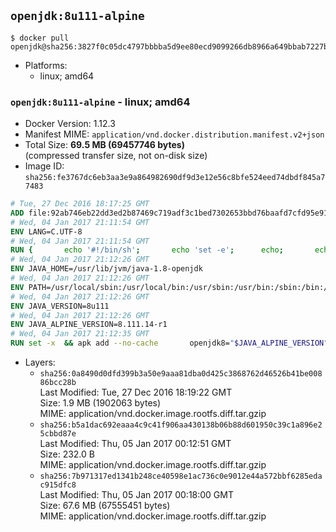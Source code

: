 ## `openjdk:8u111-alpine`

```console
$ docker pull openjdk@sha256:3827f0c05dc4797bbbba5d9ee80ecd9099266db8966a649bbab7227ba09816ad
```

-	Platforms:
	-	linux; amd64

### `openjdk:8u111-alpine` - linux; amd64

-	Docker Version: 1.12.3
-	Manifest MIME: `application/vnd.docker.distribution.manifest.v2+json`
-	Total Size: **69.5 MB (69457746 bytes)**  
	(compressed transfer size, not on-disk size)
-	Image ID: `sha256:fe3767dc6eb3aa3e9a864982690df9d3e12e56c8bfe524eed74dbdf845a77483`

```dockerfile
# Tue, 27 Dec 2016 18:17:25 GMT
ADD file:92ab746eb22dd3ed2b87469c719adf3c1bed7302653bbd76baafd7cfd95e911e in / 
# Wed, 04 Jan 2017 21:11:54 GMT
ENV LANG=C.UTF-8
# Wed, 04 Jan 2017 21:11:54 GMT
RUN { 		echo '#!/bin/sh'; 		echo 'set -e'; 		echo; 		echo 'dirname "$(dirname "$(readlink -f "$(which javac || which java)")")"'; 	} > /usr/local/bin/docker-java-home 	&& chmod +x /usr/local/bin/docker-java-home
# Wed, 04 Jan 2017 21:12:26 GMT
ENV JAVA_HOME=/usr/lib/jvm/java-1.8-openjdk
# Wed, 04 Jan 2017 21:12:26 GMT
ENV PATH=/usr/local/sbin:/usr/local/bin:/usr/sbin:/usr/bin:/sbin:/bin:/usr/lib/jvm/java-1.8-openjdk/jre/bin:/usr/lib/jvm/java-1.8-openjdk/bin
# Wed, 04 Jan 2017 21:12:26 GMT
ENV JAVA_VERSION=8u111
# Wed, 04 Jan 2017 21:12:26 GMT
ENV JAVA_ALPINE_VERSION=8.111.14-r1
# Wed, 04 Jan 2017 21:12:35 GMT
RUN set -x 	&& apk add --no-cache 		openjdk8="$JAVA_ALPINE_VERSION" 	&& [ "$JAVA_HOME" = "$(docker-java-home)" ]
```

-	Layers:
	-	`sha256:0a8490d0dfd399b3a50e9aaa81dba0d425c3868762d46526b41be00886bcc28b`  
		Last Modified: Tue, 27 Dec 2016 18:19:22 GMT  
		Size: 1.9 MB (1902063 bytes)  
		MIME: application/vnd.docker.image.rootfs.diff.tar.gzip
	-	`sha256:b5a1dac692eaaa4c9c41f906aa430138b06b88d601950c39c1a896e25cbbd87e`  
		Last Modified: Thu, 05 Jan 2017 00:12:51 GMT  
		Size: 232.0 B  
		MIME: application/vnd.docker.image.rootfs.diff.tar.gzip
	-	`sha256:7b971317ed1341b248ce40598e1ac736c0e9012e44a572bbf6285edac915dfc8`  
		Last Modified: Thu, 05 Jan 2017 00:18:00 GMT  
		Size: 67.6 MB (67555451 bytes)  
		MIME: application/vnd.docker.image.rootfs.diff.tar.gzip
